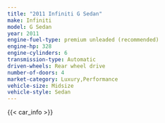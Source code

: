 ```yaml
---
title: "2011 Infiniti G Sedan"
make: Infiniti
model: G Sedan
year: 2011
engine-fuel-type: premium unleaded (recommended)
engine-hp: 328
engine-cylinders: 6
transmission-type: Automatic
driven-wheels: Rear wheel drive
number-of-doors: 4
market-category: Luxury,Performance
vehicle-size: Midsize
vehicle-style: Sedan
---
```


{{< car_info >}}
